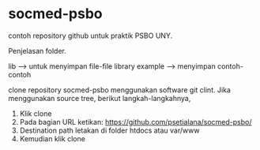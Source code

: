 socmed-psbo
===========

contoh repository github untuk praktik PSBO UNY.

Penjelasan folder.

lib --> untuk menyimpan file-file library
example --> menyimpan contoh-contoh


clone repository socmed-psbo menggunakan software git clint. Jika menggunakan source tree, berikut langkah-langkahnya,
1. Klik clone
2. Pada bagian URL ketikan: https://github.com/psetialana/socmed-psbo/
3. Destination path letakan di folder htdocs atau var/www
4. Kemudian klik clone


